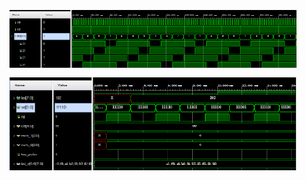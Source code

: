 ![image-20231021160203102](./photo/实验报告/image-20231021160203102.png)

![image-20231021160220160](./photo/实验报告/image-20231021160220160.png)